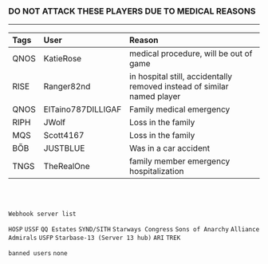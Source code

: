 ### DO NOT ATTACK THESE PLAYERS DUE TO MEDICAL REASONS
---

| Tags | User       | Reason |
|:------|:---------- |:-------|
| QNOS | KatieRose | medical procedure, will be out of game |
| RISE | Ranger82nd | in hospital still, accidentally removed instead of similar named player |
| QNOS | ElTaino787DILLIGAF | Family medical emergency |
| RIPH | JWolf | Loss in the family |
| MQS  | Scott4167 | Loss in the family |
| BŐB | JUSTBLUE | Was in a car accident |
| TNGS | TheRealOne | family member emergency hospitalization |
<br>
<br>

`Webhook server list`

`HOSP`
`USSF`
`QQ Estates`
`SYND/SITH`
`Starways Congress`
`Sons of Anarchy`
`Alliance Admirals`
`USFP`
`Starbase-13 (Server 13 hub)`
`ARI`
`TREK`


`banned users`
`none`
